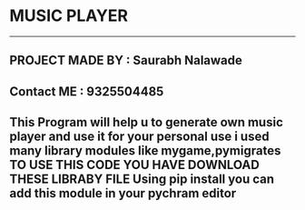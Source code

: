 # MUSIC PLAYER
-------------------------------------------------------------------------------------
PROJECT MADE BY : Saurabh Nalawade
-------------------------------------------------------------------------------------
Contact ME : 9325504485
--------------------------------------------------------------------------------------
This Program will help u to generate own music player and use it for your personal use 
i used many library modules like mygame,pymigrates 
TO USE THIS CODE YOU HAVE DOWNLOAD THESE LIBRABY FILE 
Using pip install you can add this module in your pychram editor
--------------------------------------------------------------------------------------
